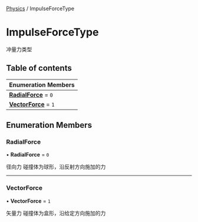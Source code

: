 [Physics](../groups/Core.Physics.md) / ImpulseForceType

# ImpulseForceType <Badge type="tip" text="Enumeration" /> <Score text="ImpulseForceType" />

冲量力类型

## Table of contents

| Enumeration Members |
| :-----|
| **[RadialForce](mw.ImpulseForceType.md#radialforce)** = ``0`` <br> |
| **[VectorForce](mw.ImpulseForceType.md#vectorforce)** = ``1`` <br> |

## Enumeration Members

### RadialForce <Score text="RadialForce" /> 

• **RadialForce** = ``0``

径向力
碰撞体为球形，沿反射方向施加的力

___

### VectorForce <Score text="VectorForce" /> 

• **VectorForce** = ``1``

矢量力
碰撞体为盒形，沿给定方向施加的力
